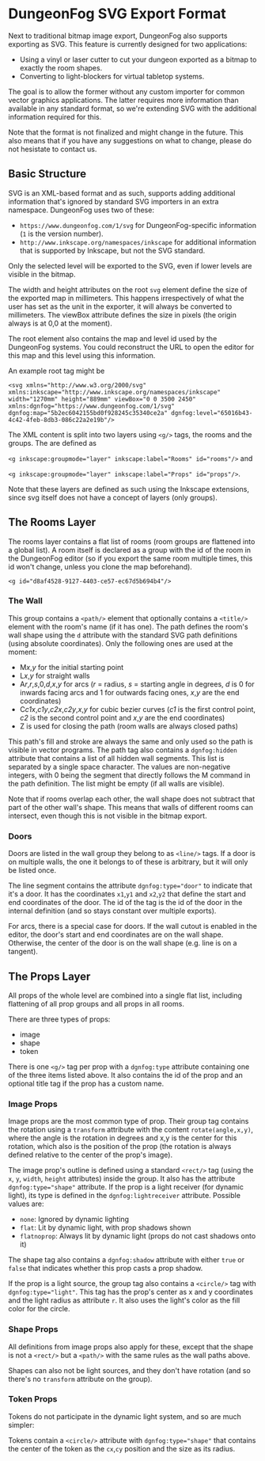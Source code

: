 # DungeonFog SVG Export Format

Next to traditional bitmap image export, DungeonFog also supports exporting as SVG. This feature is currently designed for two applications:

* Using a vinyl or laser cutter to cut your dungeon exported as a bitmap to exactly the room shapes.
* Converting to light-blockers for virtual tabletop systems.

The goal is to allow the former without any custom importer for common vector graphics applications. The latter requires more information than available in any standard format, so we're extending SVG with the additional information required for this.

Note that the format is not finalized and might change in the future. This also means that if you have any suggestions on what to change, please do not hesistate to contact us.

## Basic Structure

SVG is an XML-based format and as such, supports adding additional information that's ignored by standard SVG importers in an extra namespace. DungeonFog uses two of these:

* `https://www.dungeonfog.com/1/svg` for DungeonFog-specific information (`1` is the version number).
* `http://www.inkscape.org/namespaces/inkscape` for additional information that is supported by Inkscape, but not the SVG standard.

Only the selected level will be exported to the SVG, even if lower levels are visible in the bitmap.

The width and height attributes on the root `svg` element define the size of the exported map in millimeters. This happens irrespectively of what the user has set as the unit in the exporter, it will always be converted to millimeters. The viewBox attribute defines the size in pixels (the origin always is at 0,0 at the moment).

The root element also contains the map and level id used by the DungeonFog systems. You could reconstruct the URL to open the editor for this map and this level using this information.

An example root tag might be

`<svg xmlns="http://www.w3.org/2000/svg" xmlns:inkscape="http://www.inkscape.org/namespaces/inkscape" width="1270mm" height="889mm" viewBox="0 0 3500 2450" xmlns:dgnfog="https://www.dungeonfog.com/1/svg" dgnfog:map="5b2ec6042155bd0f928245c35340ce2a" dgnfog:level="65016b43-4c42-4feb-8db3-086c22a2e19b"/>`

The XML content is split into two layers using `<g/>` tags, the rooms and the groups. The are defined as

`<g inkscape:groupmode="layer" inkscape:label="Rooms" id="rooms"/>` and

`<g inkscape:groupmode="layer" inkscape:label="Props" id="props"/>`.

Note that these layers are defined as such using the Inkscape extensions, since svg itself does not have a concept of layers (only groups).

## The Rooms Layer

The rooms layer contains a flat list of rooms (room groups are flattened into a global list). A room itself is declared as a group with the id of the room in the DungeonFog editor (so if you export the same room multiple times, this id won't change, unless you clone the map beforehand).

`<g id="d8af4528-9127-4403-ce57-ec67d5b694b4"/>`

### The Wall

This group contains a `<path/>` element that optionally contains a `<title/>` element with the room's name (if it has one). The path defines the room's wall shape using the `d` attribute with the standard SVG path definitions (using absolute coordinates). Only the following ones are used at the moment:

* M*x*,*y* for the initial starting point
* L*x*,*y* for straight walls
* A*r*,*r*,*s*,0,*d*,*x*,*y* for arcs (*r* = radius, *s* = starting angle in degrees, *d* is 0 for inwards facing arcs and 1 for outwards facing ones, *x*,*y* are the end coordinates)
* C*c1x*,*c1y*,*c2x*,*c2y*,*x*,*y* for cubic bezier curves (*c1* is the first control point, *c2* is the second control point and *x*,*y* are the end coordinates)
* Z is used for closing the path (room walls are always closed paths)

This path's fill and stroke are always the same and only used so the path is visible in vector programs. The path tag also contains a `dgnfog:hidden` attribute that contains a list of all hidden wall segments. This list is separated by a single space character. The values are non-negative integers, with 0 being the segment that directly follows the M command in the path definition. The list might be empty (if all walls are visible).

Note that if rooms overlap each other, the wall shape does not subtract that part of the other wall's shape. This means that walls of different rooms can intersect, even though this is not visible in the bitmap export.

### Doors

Doors are listed in the wall group they belong to as `<line/>` tags. If a door is on multiple walls, the one it belongs to of these is arbitrary, but it will only be listed once.

The line segment contains the attribute `dgnfog:type="door"` to indicate that it's a door. It has the coordinates `x1`,`y1` and `x2`,`y2` that define the start and end coordinates of the door. The id of the tag is the id of the door in the internal definition (and so stays constant over multiple exports).

For arcs, there is a special case for doors. If the wall cutout is enabled in the editor, the door's start and end coordinates are on the wall shape. Otherwise, the center of the door is on the wall shape (e.g. line is on a tangent).

## The Props Layer

All props of the whole level are combined into a single flat list, including flattening of all prop groups and all props in all rooms.

There are three types of props:

* image
* shape
* token

There is one `<g/>` tag per prop with a `dgnfog:type` attribute containing one of the three items listed above. It also contains the id of the prop and an optional title tag if the prop has a custom name.

### Image Props

Image props are the most common type of prop. Their group tag contains the rotation using a `transform` attribute with the content `rotate(angle,x,y)`, where the angle is the rotation in degrees and x,y is the center for this rotation, which also is the position of the prop (the rotation is always defined relative to the center of the prop's image).

The image prop's outline is defined using a standard `<rect/>` tag (using the `x`, `y`, `width`, `height` attributes) inside the group. It also has the attribute `dgnfog:type="shape"` attribute. If the prop is a light receiver (for dynamic light), its type is defined in the `dgnfog:lightreceiver` attribute. Possible values are:

* `none`: Ignored by dynamic lighting
* `flat`: Lit by dynamic light, with prop shadows shown
* `flatnoprop`: Always lit by dynamic light (props do not cast shadows onto it)

The shape tag also contains a `dgnfog:shadow` attribute with either `true` or `false` that indicates whether this prop casts a prop shadow.

If the prop is a light source, the group tag also contains a `<circle/>` tag with `dgnfog:type="light"`. This tag has the prop's center as x and y coordinates and the light radius as attribute `r`. It also uses the light's color as the fill color for the circle.

### Shape Props

All definitions from image props also apply for these, except that the shape is not a `<rect/>` but a `<path/>` with the same rules as the wall paths above.

Shapes can also not be light sources, and they don't have rotation (and so there's no `transform` attribute on the group).

### Token Props

Tokens do not participate in the dynamic light system, and so are much simpler:

Tokens contain a `<circle/>` attribute with `dgnfog:type="shape"` that contains the center of the token as the `cx`,`cy` position and the size as its radius.
